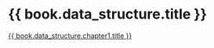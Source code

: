 # {{ book.data_structure.title }}
<!-- notoc -->

[{{ book.data_structure.chapter1.title }}](Chapter01.md)
